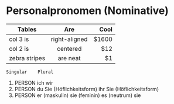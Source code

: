 # Personalpronomen (Nominative)

| Tables        | Are           | Cool  |
| ------------- |:-------------:| -----:|
| col 3 is      | right-aligned | $1600 |
| col 2 is      | centered      |   $12 |
| zebra stripes | are neat      |    $1 |



	Singular	Plural
1. PERSON	ich	wir
2. PERSON	du
Sie (Höflichkeitsform)	ihr
Sie (Höflichkeitsform)
3. PERSON	er (maskulin)
sie (feminin)
es (neutrum)
sie
